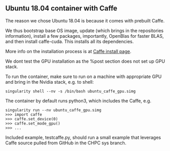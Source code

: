 ## Ubuntu 18.04 container with Caffe

The reason we chose Ubuntu 18.04 is because it comes with prebuilt Caffe.

We thus bootstrap base OS image, update (which brings in the repositories information), install a few packages, importantly, OpenBlas for faster BLAS, and then install caffe-cuda. This installs all its dependencies.

More info on the installation process is at [Caffe install page](http://caffe.berkeleyvision.org/install_apt.html).

We dont test the GPU installation as the %post section does not set up GPU stack.

To run the container, make sure to run on a machine with appropriate GPU and bring in the Nvidia stack, e.g. to shell:
```
singularity shell --nv -s /bin/bash ubuntu_caffe_gpu.simg
```

The container by default runs python3, which includes the Caffe, e.g.
```
singularity run --nv ubuntu_caffe_gpu.simg 
>>> import caffe
>>> caffe.set_device(0) 
>>> caffe.set_mode_gpu()
>>> ...
```

Included example, testcaffe.py, should run a small example that leverages Caffe source pulled from GitHub in the CHPC sys branch.
